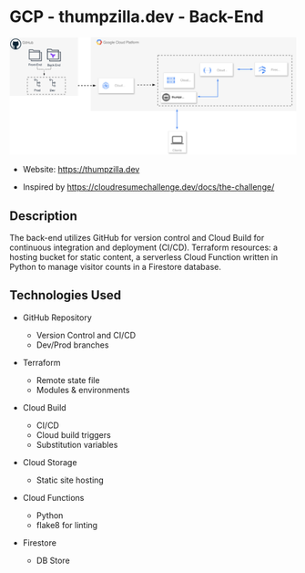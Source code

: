 # GCP - thumpzilla.dev - Back-End

![diagram](cloud-diagram.svg)

- Website: https://thumpzilla.dev

- Inspired by https://cloudresumechallenge.dev/docs/the-challenge/

## Description

The back-end utilizes GitHub for version control and Cloud Build for continuous integration and deployment (CI/CD). Terraform resources: a hosting bucket for static content, a serverless Cloud Function written in Python to manage visitor counts in a Firestore database.

## Technologies Used

- GitHub Repository
  - Version Control and CI/CD
  - Dev/Prod branches

- Terraform
  - Remote state file
  - Modules & environments

- Cloud Build
  - CI/CD
  - Cloud build triggers
   - Substitution variables

- Cloud Storage
  - Static site hosting

- Cloud Functions
  - Python
  - flake8 for linting

- Firestore
  - DB Store